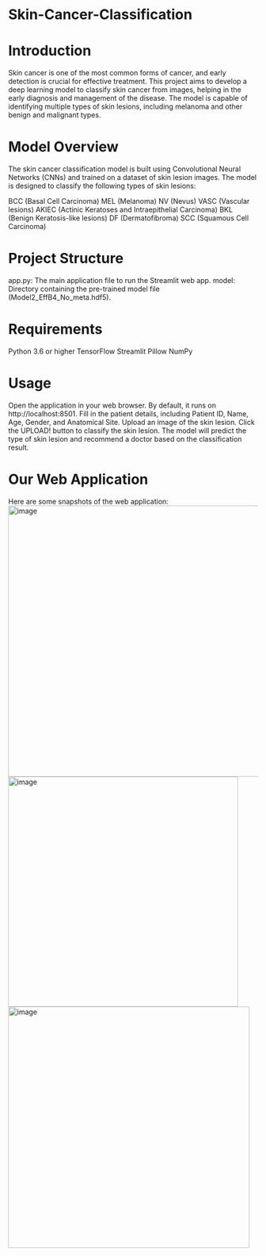 # Skin-Cancer-Classification
# Introduction
Skin cancer is one of the most common forms of cancer, and early detection is crucial for effective treatment. This project aims to develop a deep learning model to classify skin cancer from images, helping in the early diagnosis and management of the disease. The model is capable of identifying multiple types of skin lesions, including melanoma and other benign and malignant types.

# Model Overview
The skin cancer classification model is built using Convolutional Neural Networks (CNNs) and trained on a dataset of skin lesion images. The model is designed to classify the following types of skin lesions:

BCC (Basal Cell Carcinoma)
MEL (Melanoma)
NV (Nevus)
VASC (Vascular lesions)
AKIEC (Actinic Keratoses and Intraepithelial Carcinoma)
BKL (Benign Keratosis-like lesions)
DF (Dermatofibroma)
SCC (Squamous Cell Carcinoma)

# Project Structure
app.py: The main application file to run the Streamlit web app.
model: Directory containing the pre-trained model file (Model2_EffB4_No_meta.hdf5).

# Requirements
Python 3.6 or higher
TensorFlow
Streamlit
Pillow
NumPy
# Usage
Open the application in your web browser. By default, it runs on http://localhost:8501.
Fill in the patient details, including Patient ID, Name, Age, Gender, and Anatomical Site.
Upload an image of the skin lesion.
Click the UPLOAD! button to classify the skin lesion.
The model will predict the type of skin lesion and recommend a doctor based on the classification result.
# Our Web Application
Here are some snapshots of the web application:
<img width="547" alt="image" src="https://github.com/user-attachments/assets/29620114-e2fd-4364-a5a4-97d12dd2e99d">
<img width="464" alt="image" src="https://github.com/user-attachments/assets/5cc7426d-7363-4287-8add-c9dbf0fff4ad">
<img width="487" alt="image" src="https://github.com/user-attachments/assets/2a583522-a25b-4f58-b0fc-179f8e262999">

